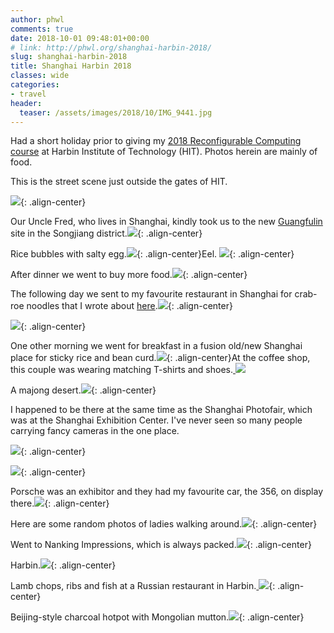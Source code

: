 ```yaml
---
author: phwl
comments: true
date: 2018-10-01 09:48:01+00:00
# link: http://phwl.org/shanghai-harbin-2018/
slug: shanghai-harbin-2018
title: Shanghai Harbin 2018
classes: wide
categories:
- travel
header:
  teaser: /assets/images/2018/10/IMG_9441.jpg
---
```


Had a short holiday prior to giving my [2018 Reconfigurable Computing course](http://phwl.org/harbin-intitute-of-technology-reconfigurable-computing-course-2018/) at Harbin Institute of Technology (HIT). Photos herein are mainly of food.

This is the street scene just outside the gates of HIT.

![](/assets/images/2018/10/IMG_9441.jpg){: .align-center}

<!-- more -->

Our Uncle Fred, who lives in Shanghai, kindly took us to the new [Guangfulin](https://en.wikipedia.org/wiki/Guangfulin) site in the Songjiang district.![](/assets/images/2018/10/IMG_9187.jpg){: .align-center}

Rice bubbles with salty egg.![](/assets/images/2018/10/IMG_9223.jpg){: .align-center}Eel.
![](/assets/images/2018/10/IMG_9222.jpg){: .align-center}

After dinner we went to buy more food.![](/assets/images/2018/10/IMG_9233.jpg){: .align-center}

The following day we sent to my favourite restaurant in Shanghai for crab-roe noodles that I wrote about [here](http://phwl.org/shanghai-2018/).![](/assets/images/2018/10/IMG_9271.jpg){: .align-center}

![](/assets/images/2018/10/IMG_9268.jpg){: .align-center}

One other morning we went for breakfast in a fusion old/new Shanghai place for sticky rice and bean curd.![](/assets/images/2018/10/IMG_9286.jpg){: .align-center}At the coffee shop, this couple was wearing matching T-shirts and shoes.[
![](/assets/images/2018/10/IMG_9288.jpg)](/assets/images/2018/10/IMG_9288.jpg)

A majong desert.![](/assets/images/2018/10/IMG_9291.jpg){: .align-center}

I happened to be there at the same time as the Shanghai Photofair, which was at the Shanghai Exhibition Center. I've never seen so many people carrying fancy cameras in the one place.

![](/assets/images/2018/10/IMG_9377.jpg){: .align-center}

![](/assets/images/2018/10/IMG_9383.jpg){: .align-center}

Porsche was an exhibitor and they had my favourite car, the 356, on display there.![](/assets/images/2018/10/IMG_9355.jpg){: .align-center}

Here are some random photos of ladies walking around.![](/assets/images/2018/10/IMG_9276.jpg){: .align-center}

Went to Nanking Impressions, which is always packed.![](/assets/images/2018/10/IMG_9412.jpg){: .align-center}

Harbin.![](/assets/images/2018/10/IMG_2108.jpg){: .align-center}

Lamb chops, ribs and fish at a Russian restaurant in Harbin.[
](/assets/images/2018/10/IMG_9426.jpg)![](/assets/images/2018/10/IMG_9426.jpg){: .align-center}

Beijing-style charcoal hotpot with Mongolian mutton.![](/assets/images/2018/10/mmexport1538388775061.jpg){: .align-center}

